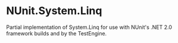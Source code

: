 # NUnit.System.Linq
Partial implementation of System.Linq for use with NUnit's .NET 2.0 framework builds and by the TestEngine.
